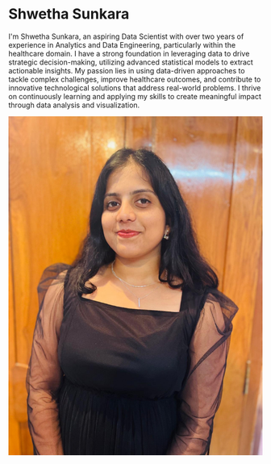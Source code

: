 # Shwetha Sunkara

I'm Shwetha Sunkara, an aspiring Data Scientist with over two years of experience in Analytics and Data Engineering, particularly within the healthcare domain. I have a strong foundation in leveraging data to drive strategic decision-making, utilizing advanced statistical models to extract actionable insights. My passion lies in using data-driven approaches to tackle complex challenges, improve healthcare outcomes, and contribute to innovative technological solutions that address real-world problems. I thrive on continuously learning and applying my skills to create meaningful impact through data analysis and visualization.

![Alt text](shwethasunkara-image.jpg)


